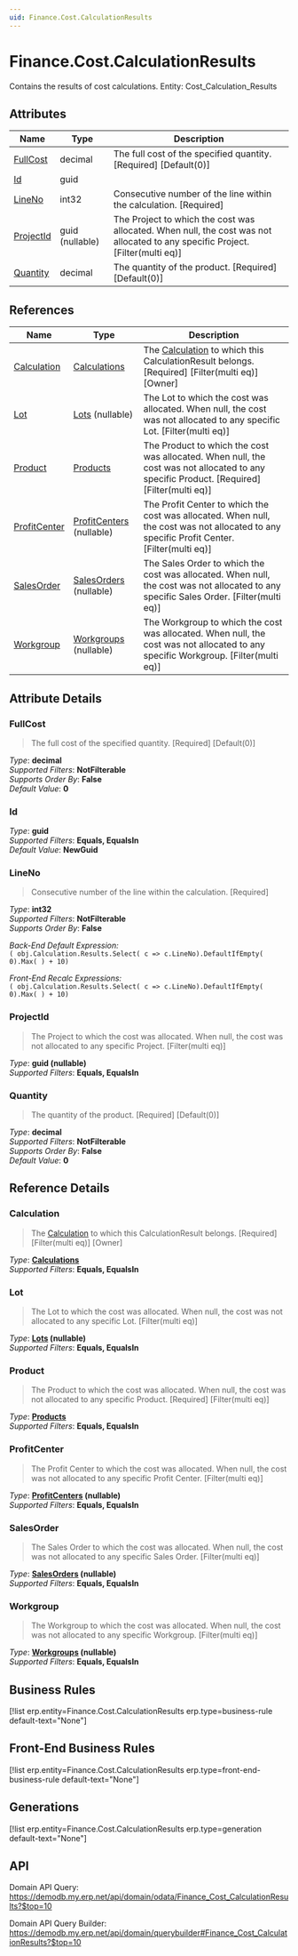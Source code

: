 ```yaml
---
uid: Finance.Cost.CalculationResults
---
```

# Finance.Cost.CalculationResults

Contains the results of cost calculations. Entity: Cost_Calculation_Results

## Attributes

| Name | Type | Description |
| ---- | ---- | --- |
| [FullCost](Finance.Cost.CalculationResults.md#fullcost) | decimal | The full cost of the specified quantity. [Required] [Default(0)] 
| [Id](Finance.Cost.CalculationResults.md#id) | guid |  
| [LineNo](Finance.Cost.CalculationResults.md#lineno) | int32 | Consecutive number of the line within the calculation. [Required] 
| [ProjectId](Finance.Cost.CalculationResults.md#projectid) | guid (nullable) | The Project to which the cost was allocated. When null, the cost was not allocated to any specific Project. [Filter(multi eq)] 
| [Quantity](Finance.Cost.CalculationResults.md#quantity) | decimal | The quantity of the product. [Required] [Default(0)] 

## References

| Name | Type | Description |
| ---- | ---- | --- |
| [Calculation](Finance.Cost.CalculationResults.md#calculation) | [Calculations](Finance.Cost.Calculations.md) | The [Calculation](Finance.Cost.CalculationResults.md#calculation) to which this CalculationResult belongs. [Required] [Filter(multi eq)] [Owner] |
| [Lot](Finance.Cost.CalculationResults.md#lot) | [Lots](Logistics.Inventory.Lots.md) (nullable) | The Lot to which the cost was allocated. When null, the cost was not allocated to any specific Lot. [Filter(multi eq)] |
| [Product](Finance.Cost.CalculationResults.md#product) | [Products](General.Products.Products.md) | The Product to which the cost was allocated. When null, the cost was not allocated to any specific Product. [Required] [Filter(multi eq)] |
| [ProfitCenter](Finance.Cost.CalculationResults.md#profitcenter) | [ProfitCenters](Finance.Accounting.ProfitCenters.md) (nullable) | The Profit Center to which the cost was allocated. When null, the cost was not allocated to any specific Profit Center. [Filter(multi eq)] |
| [SalesOrder](Finance.Cost.CalculationResults.md#salesorder) | [SalesOrders](Crm.Sales.SalesOrders.md) (nullable) | The Sales Order to which the cost was allocated. When null, the cost was not allocated to any specific Sales Order. [Filter(multi eq)] |
| [Workgroup](Finance.Cost.CalculationResults.md#workgroup) | [Workgroups](Production.Resources.Workgroups.md) (nullable) | The Workgroup to which the cost was allocated. When null, the cost was not allocated to any specific Workgroup. [Filter(multi eq)] |


## Attribute Details

### FullCost

> The full cost of the specified quantity. [Required] [Default(0)]

_Type_: **decimal**  
_Supported Filters_: **NotFilterable**  
_Supports Order By_: **False**  
_Default Value_: **0**  

### Id

_Type_: **guid**  
_Supported Filters_: **Equals, EqualsIn**  
_Default Value_: **NewGuid**  

### LineNo

> Consecutive number of the line within the calculation. [Required]

_Type_: **int32**  
_Supported Filters_: **NotFilterable**  
_Supports Order By_: **False**  

_Back-End Default Expression:_  
`( obj.Calculation.Results.Select( c => c.LineNo).DefaultIfEmpty( 0).Max( ) + 10)`

_Front-End Recalc Expressions:_  
`( obj.Calculation.Results.Select( c => c.LineNo).DefaultIfEmpty( 0).Max( ) + 10)`
### ProjectId

> The Project to which the cost was allocated. When null, the cost was not allocated to any specific Project. [Filter(multi eq)]

_Type_: **guid (nullable)**  
_Supported Filters_: **Equals, EqualsIn**  

### Quantity

> The quantity of the product. [Required] [Default(0)]

_Type_: **decimal**  
_Supported Filters_: **NotFilterable**  
_Supports Order By_: **False**  
_Default Value_: **0**  


## Reference Details

### Calculation

> The [Calculation](Finance.Cost.CalculationResults.md#calculation) to which this CalculationResult belongs. [Required] [Filter(multi eq)] [Owner]

_Type_: **[Calculations](Finance.Cost.Calculations.md)**  
_Supported Filters_: **Equals, EqualsIn**  

### Lot

> The Lot to which the cost was allocated. When null, the cost was not allocated to any specific Lot. [Filter(multi eq)]

_Type_: **[Lots](Logistics.Inventory.Lots.md) (nullable)**  
_Supported Filters_: **Equals, EqualsIn**  

### Product

> The Product to which the cost was allocated. When null, the cost was not allocated to any specific Product. [Required] [Filter(multi eq)]

_Type_: **[Products](General.Products.Products.md)**  
_Supported Filters_: **Equals, EqualsIn**  

### ProfitCenter

> The Profit Center to which the cost was allocated. When null, the cost was not allocated to any specific Profit Center. [Filter(multi eq)]

_Type_: **[ProfitCenters](Finance.Accounting.ProfitCenters.md) (nullable)**  
_Supported Filters_: **Equals, EqualsIn**  

### SalesOrder

> The Sales Order to which the cost was allocated. When null, the cost was not allocated to any specific Sales Order. [Filter(multi eq)]

_Type_: **[SalesOrders](Crm.Sales.SalesOrders.md) (nullable)**  
_Supported Filters_: **Equals, EqualsIn**  

### Workgroup

> The Workgroup to which the cost was allocated. When null, the cost was not allocated to any specific Workgroup. [Filter(multi eq)]

_Type_: **[Workgroups](Production.Resources.Workgroups.md) (nullable)**  
_Supported Filters_: **Equals, EqualsIn**  



## Business Rules

[!list erp.entity=Finance.Cost.CalculationResults erp.type=business-rule default-text="None"]

## Front-End Business Rules

[!list erp.entity=Finance.Cost.CalculationResults erp.type=front-end-business-rule default-text="None"]

## Generations

[!list erp.entity=Finance.Cost.CalculationResults erp.type=generation default-text="None"]

## API

Domain API Query:
<https://demodb.my.erp.net/api/domain/odata/Finance_Cost_CalculationResults?$top=10>

Domain API Query Builder:
<https://demodb.my.erp.net/api/domain/querybuilder#Finance_Cost_CalculationResults?$top=10>


